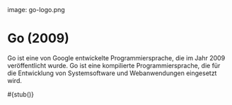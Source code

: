 <div class='meta'>
image: go-logo.png
</div>

# Go (2009)

<p class='abstract'>
Go ist eine von Google entwickelte Programmiersprache, die im Jahr 2009 veröffentlicht wurde. Go ist eine kompilierte Programmiersprache, die für die Entwicklung von Systemsoftware und Webanwendungen eingesetzt wird.
</p>

<div class='alert alert-warning'>#{stub()}</div>

